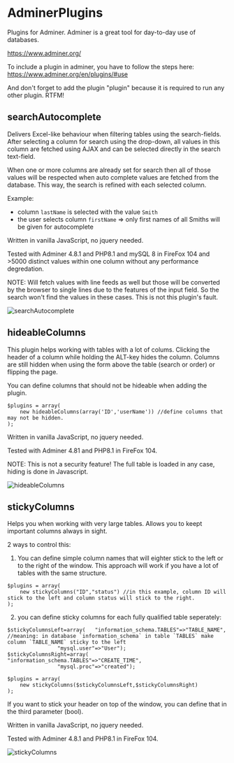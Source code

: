 # AdminerPlugins

Plugins for Adminer. Adminer is a great tool for day-to-day use of databases. 

https://www.adminer.org/

To include a plugin in adminer, you have to follow the steps here:
https://www.adminer.org/en/plugins/#use

And don't forget to add the plugin "plugin" because it is required to run any other plugin. RTFM!

## searchAutocomplete

Delivers Excel-like behaviour when filtering tables using the search-fields. 
After selecting a column for search using the drop-down, all values in this column are fetched using AJAX and can be selected directly in the search text-field.

When one or more columns are already set for search then all of those values will be respected when auto complete values are fetched from the database. This way, the search is refined with each selected column. 

Example: 
 - column `lastName` is selected with the value `Smith`
 - the user selects column `firstName`
 => only first names of all Smiths will be given for autocomplete 

Written in vanilla JavaScript, no jquery needed.

Tested with Adminer 4.8.1 and PHP8.1 and mySQL 8 in FireFox 104 and >5000 distinct values within one column without any performance degredation.

NOTE: Will fetch values with line feeds as well but those will be converted by the browser to single lines due to the features of the input field. So the search won't find the values in these cases. This is not this plugin's fault. 

![searchAutocomplete](https://user-images.githubusercontent.com/7764931/69607874-825a9e80-1026-11ea-9e82-1e0cfa347c42.gif)

## hideableColumns

This plugin helps working with tables with a lot of colums. Clicking the header of a column while holding the ALT-key hides the column. Columns are still hidden when using the form above the table (search or order) or flipping the page. 

You can define columns that should not be hideable when adding the plugin.
```
$plugins = array(
	new hideableColumns(array('ID','userName')) //define columns that may not be hidden. 
);
```

Written in vanilla JavaScript, no jquery needed.

Tested with Adminer 4.81 and PHP8.1 in FireFox 104.

NOTE: This is not a security feature! The full table is loaded in any case, hiding is done in Javascript. 

![hideableColumns](https://user-images.githubusercontent.com/7764931/69607873-825a9e80-1026-11ea-9d36-39d2566c4a22.gif)

## stickyColumns

Helps you when working with very large tables. Allows you to keept important columns always in sight. 


2 ways to control this: 
1. You can define simple column names that will eighter stick to the left or to the right of the window. This approach will work if you have a lot of tables with the same structure. 

```
$plugins = array(
	new stickyColumns("ID","status") //in this example, column ID will stick to the left and column status will stick to the right. 
);
```

2. you can define sticky columns for each fully qualified table seperately:

```
$stickyColumnsLeft=array(	"information_schema.TABLES"=>"TABLE_NAME", //meaning: in database `information_schema` in table `TABLES` make column `TABLE_NAME` sticky to the left
				"mysql.user"=>"User");
$stickyColumnsRight=array(	"information_schema.TABLES"=>"CREATE_TIME",
				"mysql.proc"=>"created");	

$plugins = array(
	new stickyColumns($stickyColumnsLeft,$stickyColumnsRight) 
);
```

If you want to stick your header on top of the window, you can define that in the third parameter (bool).

Written in vanilla JavaScript, no jquery needed.

Tested with Adminer 4.8.1 and PHP8.1 in FireFox 104.

![stickyColumns](https://user-images.githubusercontent.com/7764931/69730775-f8dfc500-1128-11ea-8255-06da4a5d4a32.gif)


